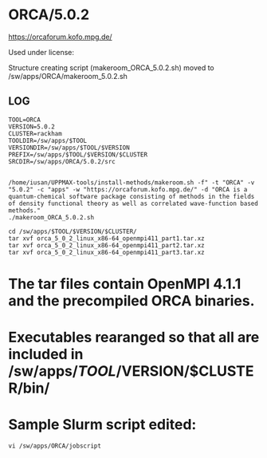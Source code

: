 ORCA/5.0.2
========================

<https://orcaforum.kofo.mpg.de/>

Used under license:



Structure creating script (makeroom_ORCA_5.0.2.sh) moved to /sw/apps/ORCA/makeroom_5.0.2.sh

LOG
---

    TOOL=ORCA
    VERSION=5.0.2
    CLUSTER=rackham
    TOOLDIR=/sw/apps/$TOOL
    VERSIONDIR=/sw/apps/$TOOL/$VERSION
    PREFIX=/sw/apps/$TOOL/$VERSION/$CLUSTER
    SRCDIR=/sw/apps/ORCA/5.0.2/src


    /home/iusan/UPPMAX-tools/install-methods/makeroom.sh -f" -t "ORCA" -v "5.0.2" -c "apps" -w "https://orcaforum.kofo.mpg.de/" -d "ORCA is a quantum-chemical software package consisting of methods in the fields of density functional theory as well as correlated wave-function based methods."
    ./makeroom_ORCA_5.0.2.sh

    cd /sw/apps/$TOOL/$VERSION/$CLUSTER/
    tar xvf orca_5_0_2_linux_x86-64_openmpi411_part1.tar.xz
    tar xvf orca_5_0_2_linux_x86-64_openmpi411_part2.tar.xz
    tar xvf orca_5_0_2_linux_x86-64_openmpi411_part3.tar.xz

# The tar files contain OpenMPI 4.1.1 and the precompiled ORCA binaries.
# Executables rearanged so that all are included in /sw/apps/$TOOL/$VERSION/$CLUSTER/bin/

# Sample Slurm script edited:
    vi /sw/apps/ORCA/jobscript

